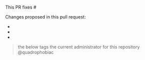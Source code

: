 This PR fixes #

Changes proposed in this pull request:

-
-
-

> the below tags the current administrator for this repository
@quadrophobiac

